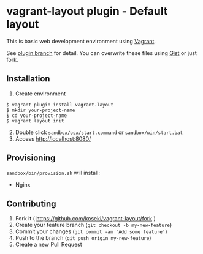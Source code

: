 # vagrant-layout plugin - Default layout

This is basic web development environment using [Vagrant](https://www.vagrantup.com/).

See [plugin branch](https://github.com/koseki/vagrant-layout/tree/plugin) for detail. You can overwrite these files using [Gist](https://gist.github.com/) or just fork.

## Installation

1. Create environment
```console
$ vagrant plugin install vagrant-layout
$ mkdir your-project-name
$ cd your-project-name
$ vagrant layout init
```
2. Double click `sandbox/osx/start.command` or `sandbox/win/start.bat`
3. Access [http://localhost:8080/](http://localhost:8080/)

## Provisioning

`sandbox/bin/provision.sh` will install:

 * Nginx

## Contributing

1. Fork it ( https://github.com/koseki/vagrant-layout/fork )
2. Create your feature branch (`git checkout -b my-new-feature`)
3. Commit your changes (`git commit -am 'Add some feature'`)
4. Push to the branch (`git push origin my-new-feature`)
5. Create a new Pull Request
